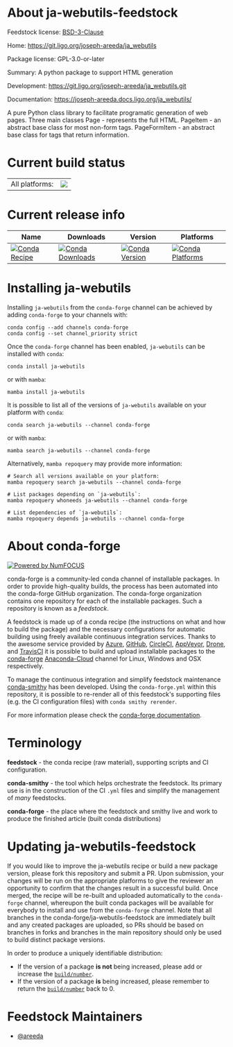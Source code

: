 About ja-webutils-feedstock
===========================

Feedstock license: [BSD-3-Clause](https://github.com/conda-forge/ja-webutils-feedstock/blob/main/LICENSE.txt)

Home: https://git.ligo.org/joseph-areeda/ja_webutils

Package license: GPL-3.0-or-later

Summary: A python package to support HTML generation

Development: https://git.ligo.org/joseph-areeda/ja_webutils.git

Documentation: https://joseph-areeda.docs.ligo.org/ja_webutils/

A pure Python class library to facilitate programatic generation of web pages. Three main classes Page - represents the full HTML. PageItem - an abstract base class for most non-form tags. PageFormItem - an abstract base class for tags that return information.

Current build status
====================


<table><tr><td>All platforms:</td>
    <td>
      <a href="https://dev.azure.com/conda-forge/feedstock-builds/_build/latest?definitionId=20609&branchName=main">
        <img src="https://dev.azure.com/conda-forge/feedstock-builds/_apis/build/status/ja-webutils-feedstock?branchName=main">
      </a>
    </td>
  </tr>
</table>

Current release info
====================

| Name | Downloads | Version | Platforms |
| --- | --- | --- | --- |
| [![Conda Recipe](https://img.shields.io/badge/recipe-ja--webutils-green.svg)](https://anaconda.org/conda-forge/ja-webutils) | [![Conda Downloads](https://img.shields.io/conda/dn/conda-forge/ja-webutils.svg)](https://anaconda.org/conda-forge/ja-webutils) | [![Conda Version](https://img.shields.io/conda/vn/conda-forge/ja-webutils.svg)](https://anaconda.org/conda-forge/ja-webutils) | [![Conda Platforms](https://img.shields.io/conda/pn/conda-forge/ja-webutils.svg)](https://anaconda.org/conda-forge/ja-webutils) |

Installing ja-webutils
======================

Installing `ja-webutils` from the `conda-forge` channel can be achieved by adding `conda-forge` to your channels with:

```
conda config --add channels conda-forge
conda config --set channel_priority strict
```

Once the `conda-forge` channel has been enabled, `ja-webutils` can be installed with `conda`:

```
conda install ja-webutils
```

or with `mamba`:

```
mamba install ja-webutils
```

It is possible to list all of the versions of `ja-webutils` available on your platform with `conda`:

```
conda search ja-webutils --channel conda-forge
```

or with `mamba`:

```
mamba search ja-webutils --channel conda-forge
```

Alternatively, `mamba repoquery` may provide more information:

```
# Search all versions available on your platform:
mamba repoquery search ja-webutils --channel conda-forge

# List packages depending on `ja-webutils`:
mamba repoquery whoneeds ja-webutils --channel conda-forge

# List dependencies of `ja-webutils`:
mamba repoquery depends ja-webutils --channel conda-forge
```


About conda-forge
=================

[![Powered by
NumFOCUS](https://img.shields.io/badge/powered%20by-NumFOCUS-orange.svg?style=flat&colorA=E1523D&colorB=007D8A)](https://numfocus.org)

conda-forge is a community-led conda channel of installable packages.
In order to provide high-quality builds, the process has been automated into the
conda-forge GitHub organization. The conda-forge organization contains one repository
for each of the installable packages. Such a repository is known as a *feedstock*.

A feedstock is made up of a conda recipe (the instructions on what and how to build
the package) and the necessary configurations for automatic building using freely
available continuous integration services. Thanks to the awesome service provided by
[Azure](https://azure.microsoft.com/en-us/services/devops/), [GitHub](https://github.com/),
[CircleCI](https://circleci.com/), [AppVeyor](https://www.appveyor.com/),
[Drone](https://cloud.drone.io/welcome), and [TravisCI](https://travis-ci.com/)
it is possible to build and upload installable packages to the
[conda-forge](https://anaconda.org/conda-forge) [Anaconda-Cloud](https://anaconda.org/)
channel for Linux, Windows and OSX respectively.

To manage the continuous integration and simplify feedstock maintenance
[conda-smithy](https://github.com/conda-forge/conda-smithy) has been developed.
Using the ``conda-forge.yml`` within this repository, it is possible to re-render all of
this feedstock's supporting files (e.g. the CI configuration files) with ``conda smithy rerender``.

For more information please check the [conda-forge documentation](https://conda-forge.org/docs/).

Terminology
===========

**feedstock** - the conda recipe (raw material), supporting scripts and CI configuration.

**conda-smithy** - the tool which helps orchestrate the feedstock.
                   Its primary use is in the construction of the CI ``.yml`` files
                   and simplify the management of *many* feedstocks.

**conda-forge** - the place where the feedstock and smithy live and work to
                  produce the finished article (built conda distributions)


Updating ja-webutils-feedstock
==============================

If you would like to improve the ja-webutils recipe or build a new
package version, please fork this repository and submit a PR. Upon submission,
your changes will be run on the appropriate platforms to give the reviewer an
opportunity to confirm that the changes result in a successful build. Once
merged, the recipe will be re-built and uploaded automatically to the
`conda-forge` channel, whereupon the built conda packages will be available for
everybody to install and use from the `conda-forge` channel.
Note that all branches in the conda-forge/ja-webutils-feedstock are
immediately built and any created packages are uploaded, so PRs should be based
on branches in forks and branches in the main repository should only be used to
build distinct package versions.

In order to produce a uniquely identifiable distribution:
 * If the version of a package **is not** being increased, please add or increase
   the [``build/number``](https://docs.conda.io/projects/conda-build/en/latest/resources/define-metadata.html#build-number-and-string).
 * If the version of a package **is** being increased, please remember to return
   the [``build/number``](https://docs.conda.io/projects/conda-build/en/latest/resources/define-metadata.html#build-number-and-string)
   back to 0.

Feedstock Maintainers
=====================

* [@areeda](https://github.com/areeda/)

